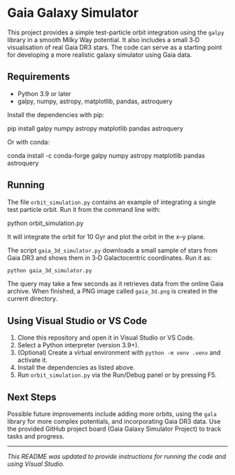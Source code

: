 # Gaia Galaxy Simulator

This project provides a simple test-particle orbit integration using the `galpy` library in a smooth Milky Way potential. It also includes a small 3‑D visualisation of real Gaia DR3 stars. The code can serve as a starting point for developing a more realistic galaxy simulator using Gaia data.

## Requirements

- Python 3.9 or later
- galpy, numpy, astropy, matplotlib, pandas, astroquery

Install the dependencies with pip:

pip install galpy numpy astropy matplotlib pandas astroquery

Or with conda:

conda install -c conda-forge galpy numpy astropy matplotlib pandas astroquery

## Running

The file `orbit_simulation.py` contains an example of integrating a single test particle orbit. Run it from the command line with:

python orbit_simulation.py

It will integrate the orbit for 10 Gyr and plot the orbit in the x–y plane.

The script `gaia_3d_simulator.py` downloads a small sample of stars from Gaia DR3 and shows them in 3‑D Galactocentric coordinates. Run it as:

```bash
python gaia_3d_simulator.py
```

The query may take a few seconds as it retrieves data from the online Gaia archive. When finished, a PNG image called `gaia_3d.png` is created in the current directory.

## Using Visual Studio or VS Code

1. Clone this repository and open it in Visual Studio or VS Code.
2. Select a Python interpreter (version 3.9+).
3. (Optional) Create a virtual environment with `python -m venv .venv` and activate it.
4. Install the dependencies as listed above.
5. Run `orbit_simulation.py` via the Run/Debug panel or by pressing F5.

## Next Steps

Possible future improvements include adding more orbits, using the `gala` library for more complex potentials, and incorporating Gaia DR3 data. Use the provided GitHub project board (Gaia Galaxy Simulator Project) to track tasks and progress.

---

*This README was updated to provide instructions for running the code and using Visual Studio.*
